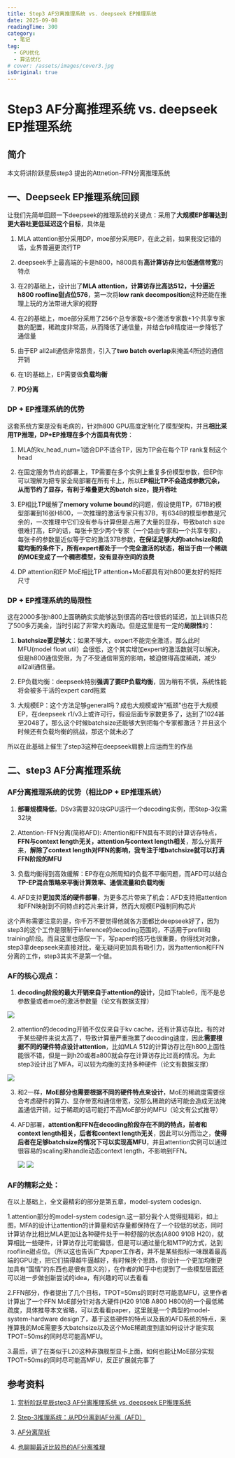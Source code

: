 ```yaml
---
title: Step3 AF分离推理系统 vs. deepseek EP推理系统
date: 2025-09-08
readingTime: 300
category:
  - 笔记
tag:
  - GPU优化
  - 算法优化
# cover: /assets/images/cover3.jpg
isOriginal: true
---
```


# Step3 AF分离推理系统 vs. deepseek EP推理系统

## 简介

本文将讲阶跃星辰step3 提出的Attnetion-FFN分离推理系统

<!-- more -->

## 一、Deepseek EP推理系统回顾

让我们先简单回顾一下deepseek的推理系统的关键点：采用了**大规模EP部署达到更大吞吐更低延迟这个目标**，具体是

1. MLA attention部分采用DP，moe部分采用EP，在此之前，如果我没记错的话，业界普遍更流行TP

2. deepseek手上最高端的卡是h800，h800具有**高计算访存比**和**低通信带宽**的特点

3. 在2的基础上，设计出了**MLA attention，计算访存比高达512，十分逼近h800 roofline甜点位576**，第一次将**low rank decomposition**这种还能在推理上玩的方法带进大家的视野

4. 在2的基础上，moe部分采用了256个总专家数+8个激活专家数+1个共享专家数的配置，稀疏度非常高，从而降低了通信量，并结合fp8精度进一步降低了通信量

5. 由于EP all2all通信非常昂贵，引入了**two batch overlap**来掩盖4所述的通信开销

6. 在1的基础上，EP需要做**负载均衡**

7. **PD分离**

### DP + EP推理系统的优势
这套系统方案是没有毛病的，针对h800 GPU高度定制化了模型架构，并且**相比采用TP推理，DP+EP推理在多个方面具有优势**：

1. MLA的kv_head_num=1适合DP不适合TP，因为TP会在每个TP rank复制这个head

2. 在固定服务节点的部署上，TP需要在多个实例上重复多份模型参数，但EP你可以理解为把专家全局部署在所有卡上，所以**EP相比TP不会造成参数冗余，从而节约了显存，有利于堆叠更大的batch size，提升吞吐**

3. EP相比TP缓解了**memory volume bound**的问题，假设使用TP，671B的模型部署到16张H800，一次推理的激活专家只有37B，有634B的模型参数是冗余的，一次推理中它们没有参与计算但是占用了大量的显存，导致batch size很难打高，EP的话，每张卡至少两个专家（一个路由专家和一个共享专家），每张卡的参数量近似等于它的激活37B参数，**在保证足够大的batchsize和负载均衡的条件下，所有expert都处于一个完全激活的状态，相当于由一个稀疏的MOE变成了一个稠密模型，没有显存空间的浪费**

4. DP attention和EP MoE相比TP attention+MoE都具有对h800更友好的矩阵尺寸

### DP + EP推理系统的局限性
这在2000多张h800上面确确实实能够达到很高的吞吐很低的延迟，加上训练只花了500多万美金，当时引起了非常大的轰动。但是这里是有一定的**局限性**的：

1. **batchsize要足够大**：如果不够大，expert不能完全激活，那么此时MFU(model float util）会很低，这个其实增加expert的激活数就可以解决，但是h800通信受限，为了不受通信带宽的影响，被迫做得高度稀疏，减少all2all通信量。

2. EP负载均衡：deepseek特别**强调了要EP负载均衡**，因为稍有不慎，系统性能将会被多干活的expert card拖累

3. 大规模EP：这个方法足够general吗？成也大规模或许"瓶颈"也在于大规模EP，在deepseek r1/v3上或许可行，假设后面专家数更多了，达到了1024甚至2048了，那么这个时候batchsize还能够大到把每个专家都激活？并且这个时候还有负载均衡的挑战，那这个就未必了

所以在此基础上催生了step3这种在deepseek肩膀上应运而生的作品

## 二、step3 AF分离推理系统

### AF分离推理系统的优势（相比DP + EP推理系统）

1. **部署规模降低**，DSv3需要320块GPU运行一个decoding实例，而Step-3仅需32块

2. Attention-FFN分离(简称AFD): Attention和FFN具有不同的计算访存特点，**FFN与context length无关，attention与context length相关**，那么分离开来，**解除了context length对FFN的影响，我专注于堆batchsize就可以打满FFN阶段的MFU**

3. 负载均衡得到高效缓解：EP存在众所周知的负载不平衡问题，而AFD可以结合**TP-EP混合策略来平衡计算效率、通信流量和负载均衡**

4. AFD支持**更加灵活的硬件部署**，为更多芯片带来了机会：AFD支持把attention和FFN映射到不同特点的芯片来计算，然而大规模EP强制同构芯片

这个声称需要注意的是，你千万不要觉得他就各方面都比deepseek好了，因为step3的这个工作是限制于inference的decoding范围的，不适用于prefill和training阶段。而且这里也感叹一下，写paper的技巧也很重要，你得找对对象，step3拿deepseek来直接对比，毫无疑问更加具有吸引力，因为attention和FFN分离的工作，step3其实不是第一个做。

### AF的核心观点：
1. **decoding阶段的最大开销来自于attention的设计**，见如下table6，而不是总参数量或者moe的激活参数量（论文有数据支撑）

![](Figure/AF/1.png)

2. attention的decoding开销不仅仅来自于kv cache，还有计算访存比，有的对于某些硬件来说太高了，导致计算量严重拖累了decoding速度，因此**需要根据不同的硬件特点设计attention**，比如MLA 512的计算访存比在h800上面性能很不错，但是一到h20或者a800就会存在计算访存比过高的情况。为此step3设计出了MFA，可以较为均衡的支持多种硬件（论文有数据支撑）

![](Figure/AF/2.png)

3. 和2一样，**MoE部分也需要根据不同的硬件特点来设计**，MoE的稀疏度需要综合考虑硬件的算力、显存带宽和通信带宽，没那么稀疏的话可能会造成无法掩盖通信开销，过于稀疏的话可能打不高MoE部分的MFU（论文有公式推导）

4. AFD部署，**attention和FFN在decoding阶段存在不同的特点，前者和context length相关，后者和context length无关**，因此可以分而治之，**使得后者在足够batchsize的情况下可以实现高MFU**，并且attention实例可以通过很容易的scaling来handle动态context length，不影响到FFN。

    ![](Figure/AF/3.png)
    ![](Figure/AF/4.png)


### AF的精彩之处：
在以上基础上，全文最精彩的部分是第五章，model-system codesign.

1.attention部分的model-system codesign.这一部分我个人觉得挺精彩，如上图，MFA的设计让attention的计算量和访存量都保持在了一个较低的状态，同时计算访存比相比MLA更加让各种硬件处于一种舒服的状态(A800 910B H20)，就算相比一些硬件，计算访存比可能偏低，但是可以通过量化和MTP的方式，达到roofline甜点位。（所以这也告诉广大paper工作者，并不是某些指标一味跟着最高端的GPU走，把它们搞得越牛逼越好，有时候换个思路，你设计一个更加均衡更加具有“国情”的东西也是很有意义的），在作者的知乎中也提到了一些模型层面还可以进一步做创新尝试的idea，有兴趣的可以去看看

2.FFN部分，作者提出了几个目标，TPOT=50ms的同时尽可能高MFU，这里作者计算出了一个FFN MoE部分针对各大硬件(H20 910B A800 H800)的一个最低稀疏度，具体推导本文省略，可以去看看paper，这里就是一个典型的model-system-hardware design了，基于这些硬件的特点以及我的AFD系统的特点，来推算我的MoE需要多大batchsize以及这个MoE稀疏度到底如何设计才能实现TPOT=50ms的同时尽可能高MFU。

3.最后，讲了在类似于L20这种非旗舰型显卡上面，如何也能让MoE部分实现TPOT=50ms的同时尽可能高MFU，反正扩展就完事了

## 参考资料

1. [赏析阶跃星辰step3 AF分离推理系统 vs. deepseek EP推理系统](https://mp.weixin.qq.com/s/CI_QZkmvh4mJh4PtXg__pw)

2. [Step-3推理系统：从PD分离到AF分离（AFD）](https://zhuanlan.zhihu.com/p/1932920900203807997)

3. [AF分离简析](https://zhuanlan.zhihu.com/p/1936186774318736564)

4. [也聊聊最近比较热的AF分离推理](https://zhuanlan.zhihu.com/p/1936203042581100089)